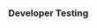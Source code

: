 <div id="title">

### Developer Testing
</div>

<div id="body">

<include src="what/unit-inParent-asPanel.md" boilerplate />
<include src="why/unit-inParent-asPanel.md" boilerplate />

</div>